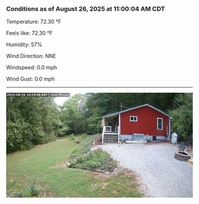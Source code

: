 ### Conditions as of August 26, 2025 at 11:00:04 AM CDT 

Temperature: 72.30 &deg;F

Feels like: 72.30 &deg;F

Humidity: 57%

Wind Direction: NNE

Windspeed: 0.0 mph

Wind Gust: 0.0 mph

---

<img src="./images/latest.jpeg"/>

